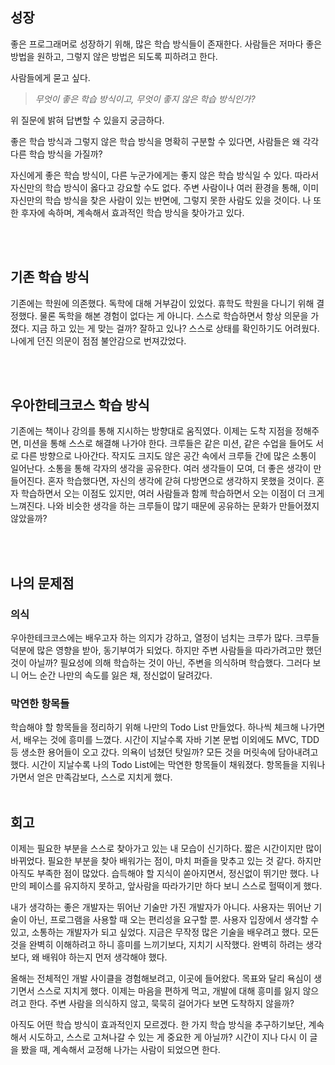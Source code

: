 ##  성장
좋은 프로그래머로 성장하기 위해, 많은 학습 방식들이 존재한다. 
사람들은 저마다 좋은 방법을 원하고, 그렇지 않은 방법은 되도록 피하려고 한다. 

사람들에게 묻고 싶다.

>*무엇이 좋은 학습 방식이고, 무엇이 좋지 않은 학습 방식인가?*

위 질문에 밝혀 답변할 수 있을지 궁금하다.

좋은 학습 방식과 그렇지 않은 학습 방식을 명확히 구분할 수 있다면, 사람들은 왜 각각 다른 학습 방식을 가질까? 

자신에게 좋은 학습 방식이, 다른 누군가에게는 좋지 않은 학습 방식일 수 있다. 따라서 자신만의 학습 방식이 옳다고 강요할 수도 없다. 주변 사람이나 여러 환경을 통해, 이미 자신만의 학습 방식을 찾은 사람이 있는 반면에, 그렇지 못한 사람도 있을 것이다. 나 또한 후자에 속하며, 계속해서 효과적인 학습 방식을 찾아가고 있다.

<br><br>
## 기존 학습 방식
기존에는 학원에 의존했다. 독학에 대해 거부감이 있었다. 휴학도 학원을 다니기 위해 결정했다. 물론 독학을 해본 경험이 없다는 게 아니다. 스스로 학습하면서 항상 의문을 가졌다. 지금 하고 있는 게 맞는 걸까? 잘하고 있나? 스스로 상태를 확인하기도 어려웠다. 나에게 던진 의문이 점점 불안감으로 번져갔었다.

<br><br>
## 우아한테크코스 학습 방식
기존에는 책이나 강의를 통해 지시하는 방향대로 움직였다. 이제는 도착 지점을 정해주면, 미션을 통해 스스로 해결해 나가야 한다. 크루들은 같은 미션, 같은 수업을 들어도 서로 다른 방향으로 나아간다. 작지도 크지도 않은 공간 속에서 크루들 간에 많은 소통이 일어난다. 소통을 통해 각자의 생각을 공유한다. 여러 생각들이 모여, 더 좋은 생각이 만들어진다. 혼자 학습했다면, 자신의 생각에 갇혀 다방면으로 생각하지 못했을 것이다. 혼자 학습하면서 오는 이점도 있지만, 여러 사람들과 함께 학습하면서 오는 이점이 더 크게 느껴진다. 나와 비슷한 생각을 하는 크루들이 많기 때문에 공유하는 문화가 만들어졌지 않았을까?

<br><br>
## 나의 문제점

### 의식
우아한테크코스에는 배우고자 하는 의지가 강하고, 열정이 넘치는 크루가 많다. 크루들 덕분에 많은 영향을 받아, 동기부여가 되었다. 하지만 주변 사람들을 따라가려고만 했던 것이 아닐까? 필요성에 의해 학습하는 것이 아닌, 주변을 의식하며 학습했다. 그러다 보니 어느 순간 나만의 속도를 잃은 채, 정신없이 달려갔다.

### 막연한 항목들
학습해야 할 항목들을 정리하기 위해 나만의 Todo List 만들었다. 하나씩 체크해 나가면서, 배우는 것에 흥미를 느꼈다.
시간이 지날수록 자바 기본 문법 이외에도 MVC, TDD 등 생소한 용어들이 오고 갔다. 의욕이 넘쳤던 탓일까? 모든 것을 머릿속에 담아내려고 했다. 시간이 지날수록 나의 Todo List에는 막연한 항목들이 채워졌다. 항목들을 지워나가면서 얻은 만족감보다, 스스로 지치게 했다.
<br><br>
## 회고
이제는 필요한 부분을 스스로 찾아가고 있는 내 모습이 신기하다. 짧은 시간이지만 많이 바뀌었다. 필요한 부분을 찾아 배워가는 점이, 마치 퍼즐을 맞추고 있는 것 같다. 하지만 아직도 부족한 점이 많았다. 습득해야 할 지식이 쏟아지면서, 정신없이 뛰기만 했다. 나만의 페이스를 유지하지 못하고, 앞사람을 따라가기만 하다 보니 스스로 헐떡이게 했다.

내가 생각하는 좋은 개발자는 뛰어난 기술만 가진 개발자가 아니다. 사용자는 뛰어난 기술이 아닌, 프로그램을 사용할 때 오는 편리성을 요구할 뿐. 사용자 입장에서 생각할 수 있고, 소통하는 개발자가 되고 싶었다.
지금은 무작정 많은 기술을 배우려고 했다. 모든 것을 완벽히 이해하려고 하니 흥미를 느끼기보다, 지치기 시작했다. 완벽히 하려는 생각보다, 왜 배워야 하는지 먼저 생각해야 했다.

올해는 전체적인 개발 사이클을 경험해보려고, 이곳에 들어왔다. 목표와 달리 욕심이 생기면서 스스로 지치게 했다. 이제는 마음을 편하게 먹고, 개발에 대해 흥미를 잃지 않으려고 한다. 주변 사람을 의식하지 않고, 묵묵히 걸어가다 보면 도착하지 않을까?

아직도 어떤 학습 방식이 효과적인지 모르겠다. 한 가지 학습 방식을 추구하기보단, 계속해서 시도하고, 스스로 고쳐나갈 수 있는 게 중요한 게 아닐까? 시간이 지나 다시 이 글을 봤을 때, 계속해서 교정해 나가는 사람이 되었으면 한다.